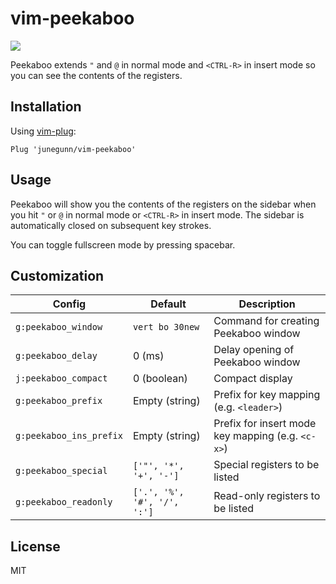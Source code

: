vim-peekaboo
============

![](https://cloud.githubusercontent.com/assets/700826/6095261/bb00340c-af96-11e4-9df5-9cd869673a11.gif)

Peekaboo extends `"` and `@` in normal mode and `<CTRL-R>` in insert mode so
you can see the contents of the registers.

Installation
------------

Using [vim-plug](https://github.com/junegunn/vim-plug):

```vim
Plug 'junegunn/vim-peekaboo'
```

Usage
-----

Peekaboo will show you the contents of the registers on the sidebar when you
hit `"` or `@` in normal mode or `<CTRL-R>` in insert mode. The sidebar is
automatically closed on subsequent key strokes.

You can toggle fullscreen mode by pressing spacebar.

Customization
-------------

| Config                  | Default                     | Description                                       |
| ------                  | -------                     | -----------                                       |
| `g:peekaboo_window`     | `vert bo 30new`             | Command for creating Peekaboo window              |
| `g:peekaboo_delay`      | 0 (ms)                      | Delay opening of Peekaboo window                  |
| `j:peekaboo_compact`    | 0 (boolean)                 | Compact display                                   |
| `g:peekaboo_prefix`     | Empty (string)              | Prefix for key mapping (e.g. `<leader>`)          |
| `g:peekaboo_ins_prefix` | Empty (string)              | Prefix for insert mode key mapping (e.g. `<c-x>`) |
| `g:peekaboo_special`    | `['"', '*', '+', '-']`      | Special registers to be listed                    |
| `g:peekaboo_readonly`   | `['.', '%', '#', '/', ':']` | Read-only registers to be listed                  |

License
-------

MIT
